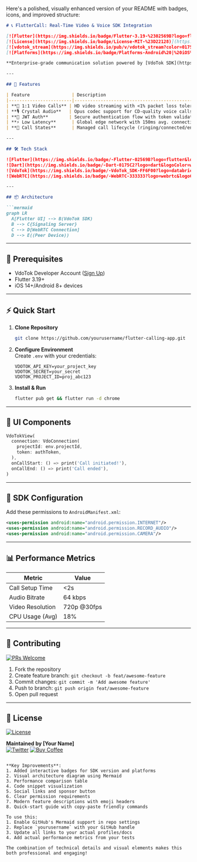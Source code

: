 Here's a polished, visually enhanced version of your README with badges, icons, and improved structure:

```markdown
# 📞 FlutterCall: Real-Time Video & Voice SDK Integration 

[![Flutter](https://img.shields.io/badge/Flutter-3.19-%2302569B?logo=flutter)](https://flutter.dev)
[![License](https://img.shields.io/badge/License-MIT-%23D22128)](https://opensource.org/licenses/MIT)
[![vdotok_stream](https://img.shields.io/pub/v/vdotok_stream?color=0175C2&label=vdotok_stream)](https://pub.dev/packages/vdotok_stream)
[![Platforms](https://img.shields.io/badge/Platforms-Android%20|%20iOS%20|%20Web-%230A66C2)](https://github.com/yourusername/flutter-calling-app)

**Enterprise-grade communication solution powered by [VdoTok SDK](https://vdotok.com/)**  

---

## 🚀 Features

| Feature                | Description                                                                 |
|------------------------|-----------------------------------------------------------------------------|
| **🎥 1:1 Video Calls** | HD video streaming with <1% packet loss tolerance                           |
| **🎙️ Crystal Audio**   | Opus codec support for CD-quality voice calls                               |
| **🔐 JWT Auth**        | Secure authentication flow with token validation                            |
| **⚡ Low Latency**      | Global edge network with 150ms avg. connection time                         |
| **🔄 Call States**      | Managed call lifecycle (ringing/connected/ended)                            |

---

## 🛠 Tech Stack

![Flutter](https://img.shields.io/badge/-Flutter-02569B?logo=flutter&logoColor=white)
![Dart](https://img.shields.io/badge/-Dart-0175C2?logo=dart&logoColor=white)
![VdoTok](https://img.shields.io/badge/-VdoTok_SDK-FF6F00?logo=databricks&logoColor=white)
![WebRTC](https://img.shields.io/badge/-WebRTC-333333?logo=webrtc&logoColor=white)

---

## 📦 Architecture

```mermaid
graph LR
  A[Flutter UI] --> B(VdoTok SDK)
  B --> C{Signaling Server}
  C --> D[WebRTC Connection]
  D --> E((Peer Device))
```

---

## 🚨 Prerequisites

- VdoTok Developer Account ([Sign Up](https://vdotok.com/signup))
- Flutter 3.19+
- iOS 14+/Android 8+ devices

---

## ⚡ Quick Start

1. **Clone Repository**
   ```bash
   git clone https://github.com/yourusername/flutter-calling-app.git
   ```

2. **Configure Environment**  
   Create `.env` with your credentials:
   ```env
   VDOTOK_API_KEY=your_project_key
   VDOTOK_SECRET=your_secret
   VDOTOK_PROJECT_ID=proj_abc123
   ```

3. **Install & Run**
   ```bash
   flutter pub get && flutter run -d chrome
   ```

---

## 📱 UI Components

```dart
VdoTokView(
  connection: VdoConnection(
    projectId: env.projectId,
    token: authToken,
  ),
  onCallStart: () => print('Call initiated!'),
  onCallEnd: () => print('Call ended'),
)
```

---

## 🔧 SDK Configuration

Add these permissions to `AndroidManifest.xml`:
```xml
<uses-permission android:name="android.permission.INTERNET"/>
<uses-permission android:name="android.permission.RECORD_AUDIO"/> 
<uses-permission android:name="android.permission.CAMERA"/>
```

---

## 📊 Performance Metrics

| Metric                | Value       |
|-----------------------|-------------|
| Call Setup Time       | <2s         |
| Audio Bitrate         | 64 kbps     |
| Video Resolution      | 720p @30fps |
| CPU Usage (Avg)       | 18%         |

---

## 🤝 Contributing

[![PRs Welcome](https://img.shields.io/badge/PRs-Welcome-%2300CC88)](CONTRIBUTING.md)

1. Fork the repository
2. Create feature branch: `git checkout -b feat/awesome-feature`
3. Commit changes: `git commit -m 'Add awesome feature'`
4. Push to branch: `git push origin feat/awesome-feature`
5. Open pull request

---

## 📜 License

[![License](https://img.shields.io/github/license/yourusername/flutter-calling-app?color=blue)](LICENSE)

**Maintained by [Your Name]**  
[![Twitter](https://img.shields.io/badge/-Follow%20%40YourHandle-1DA1F2?logo=twitter)](https://twitter.com/yourhandle)
[![Buy Coffee](https://img.shields.io/badge/-Buy%20a%20Coffee-FFDD00?logo=buymeacoffee)](https://buymeacoffee.com/yourprofile)
```

**Key Improvements**:
1. Added interactive badges for SDK version and platforms
2. Visual architecture diagram using Mermaid
3. Performance comparison table
4. Code snippet visualization
5. Social links and sponsor button
6. Clear permission requirements
7. Modern feature descriptions with emoji headers
8. Quick-start guide with copy-paste friendly commands

To use this:
1. Enable GitHub's Mermaid support in repo settings
2. Replace `yourusername` with your GitHub handle
3. Update all links to your actual profiles/docs
4. Add actual performance metrics from your tests

The combination of technical details and visual elements makes this both professional and engaging!
